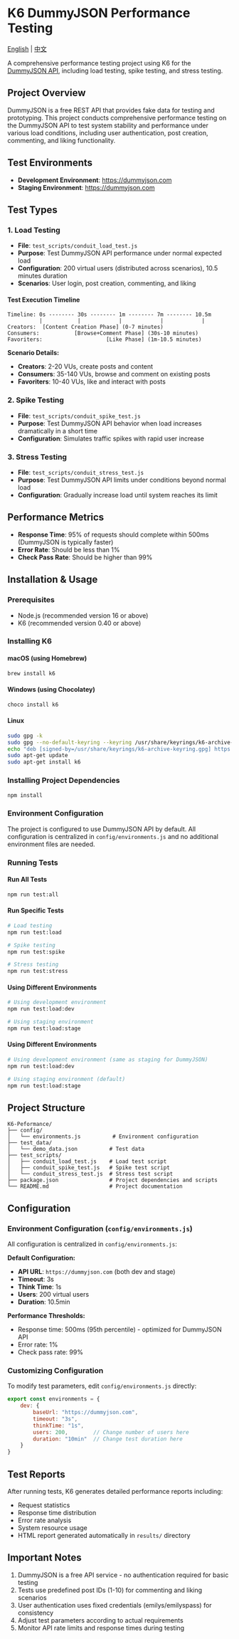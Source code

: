 # K6 DummyJSON Performance Testing

[English](README.md) | [中文](README.zh.md)

A comprehensive performance testing project using K6 for the [DummyJSON API](https://dummyjson.com/), including load testing, spike testing, and stress testing.

## Project Overview

DummyJSON is a free REST API that provides fake data for testing and prototyping. This project conducts comprehensive performance testing on the DummyJSON API to test system stability and performance under various load conditions, including user authentication, post creation, commenting, and liking functionality.

## Test Environments

- **Development Environment**: https://dummyjson.com
- **Staging Environment**: https://dummyjson.com

## Test Types

### 1. Load Testing
- **File**: `test_scripts/conduit_load_test.js`
- **Purpose**: Test DummyJSON API performance under normal expected load
- **Configuration**: 200 virtual users (distributed across scenarios), 10.5 minutes duration
- **Scenarios**: User login, post creation, commenting, and liking

#### Test Execution Timeline
```
Timeline: 0s -------- 30s -------- 1m -------- 7m -------- 10.5m
          |           |            |            |            |
Creators:  [Content Creation Phase] (0-7 minutes)
Consumers:           [Browse+Comment Phase] (30s-10 minutes)  
Favoriters:                    [Like Phase] (1m-10.5 minutes)
```

**Scenario Details:**
- **Creators**: 2-20 VUs, create posts and content
- **Consumers**: 35-140 VUs, browse and comment on existing posts
- **Favoriters**: 10-40 VUs, like and interact with posts

### 2. Spike Testing
- **File**: `test_scripts/conduit_spike_test.js`
- **Purpose**: Test DummyJSON API behavior when load increases dramatically in a short time
- **Configuration**: Simulates traffic spikes with rapid user increase

### 3. Stress Testing
- **File**: `test_scripts/conduit_stress_test.js`
- **Purpose**: Test DummyJSON API limits under conditions beyond normal load
- **Configuration**: Gradually increase load until system reaches its limit

## Performance Metrics

- **Response Time**: 95% of requests should complete within 500ms (DummyJSON is typically faster)
- **Error Rate**: Should be less than 1%
- **Check Pass Rate**: Should be higher than 99%

## Installation & Usage

### Prerequisites

- Node.js (recommended version 16 or above)
- K6 (recommended version 0.40 or above)

### Installing K6

#### macOS (using Homebrew)
```bash
brew install k6
```

#### Windows (using Chocolatey)
```bash
choco install k6
```

#### Linux
```bash
sudo gpg -k
sudo gpg --no-default-keyring --keyring /usr/share/keyrings/k6-archive-keyring.gpg --keyserver hkp://keyserver.ubuntu.com:80 --recv-keys C5AD17C747E3415A3642D57D77C6C491D6AC1D69
echo "deb [signed-by=/usr/share/keyrings/k6-archive-keyring.gpg] https://dl.k6.io/deb stable main" | sudo tee /etc/apt/sources.list.d/k6.list
sudo apt-get update
sudo apt-get install k6
```

### Installing Project Dependencies

```bash
npm install
```

### Environment Configuration

The project is configured to use DummyJSON API by default. All configuration is centralized in `config/environments.js` and no additional environment files are needed.

### Running Tests

#### Run All Tests
```bash
npm run test:all
```

#### Run Specific Tests
```bash
# Load testing
npm run test:load

# Spike testing
npm run test:spike

# Stress testing
npm run test:stress
```

#### Using Different Environments
```bash
# Using development environment
npm run test:load:dev

# Using staging environment
npm run test:load:stage
```

#### Using Different Environments
```bash
# Using development environment (same as staging for DummyJSON)
npm run test:load:dev

# Using staging environment (default)
npm run test:load:stage
```

## Project Structure

```
K6-Peformance/
├── config/
│   └── environments.js          # Environment configuration
├── test_data/
│   └── demo_data.json          # Test data
├── test_scripts/
│   ├── conduit_load_test.js    # Load test script
│   ├── conduit_spike_test.js   # Spike test script
│   └── conduit_stress_test.js  # Stress test script
├── package.json                # Project dependencies and scripts
└── README.md                   # Project documentation
```

## Configuration

### Environment Configuration (`config/environments.js`)

All configuration is centralized in `config/environments.js`:

**Default Configuration:**
- **API URL**: `https://dummyjson.com` (both dev and stage)
- **Timeout**: 3s
- **Think Time**: 1s
- **Users**: 200 virtual users
- **Duration**: 10.5min

**Performance Thresholds:**
- Response time: 500ms (95th percentile) - optimized for DummyJSON API
- Error rate: 1%
- Check pass rate: 99%

### Customizing Configuration

To modify test parameters, edit `config/environments.js` directly:

```javascript
export const environments = {
    dev: {
        baseUrl: "https://dummyjson.com",
        timeout: "3s",
        thinkTime: "1s",
        users: 200,        // Change number of users here
        duration: "10min"  // Change test duration here
    }
}
```

## Test Reports

After running tests, K6 generates detailed performance reports including:
- Request statistics
- Response time distribution
- Error rate analysis
- System resource usage
- HTML report generated automatically in `results/` directory

## Important Notes

1. DummyJSON is a free API service - no authentication required for basic testing
2. Tests use predefined post IDs (1-10) for commenting and liking scenarios
3. User authentication uses fixed credentials (emilys/emilyspass) for consistency
4. Adjust test parameters according to actual requirements
5. Monitor API rate limits and response times during testing

